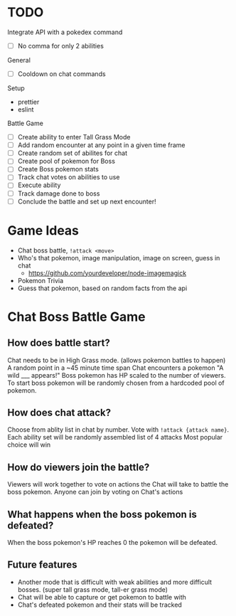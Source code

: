 # TODO

Integrate API with a pokedex command

- [ ] No comma for only 2 abilities

General

- [ ] Cooldown on chat commands

Setup

- prettier
- eslint

Battle Game

- [ ] Create ability to enter Tall Grass Mode
- [ ] Add random encounter at any point in a given time frame
- [ ] Create random set of abilites for chat
- [ ] Create pool of pokemon for Boss
- [ ] Create Boss pokemon stats
- [ ] Track chat votes on abilities to use
- [ ] Execute ability
- [ ] Track damage done to boss
- [ ] Conclude the battle and set up next encounter!

# Game Ideas

- Chat boss battle, `!attack <move>`
- Who's that pokemon, image manipulation, image on screen, guess in chat
  - https://github.com/yourdeveloper/node-imagemagick
- Pokemon Trivia
- Guess that pokemon, based on random facts from the api

# Chat Boss Battle Game

## How does battle start?

Chat needs to be in High Grass mode. (allows pokemon battles to happen)
A random point in a ~45 minute time span
Chat encounters a pokemon "A wild \_\_\_ appears!"
Boss pokemon has HP scaled to the number of viewers.
To start boss pokemon will be randomly chosen from a hardcoded pool of pokemon.

## How does chat attack?

Choose from ablity list in chat by number. Vote with `!attack {attack name}`.
Each ability set will be randomly assembled list of 4 attacks
Most popular choice will win

## How do viewers join the battle?

Viewers will work together to vote on actions the Chat will take to battle the boss pokemon.
Anyone can join by voting on Chat's actions

## What happens when the boss pokemon is defeated?

When the boss pokemon's HP reaches 0 the pokemon will be defeated.

## Future features

- Another mode that is difficult with weak abilities and more difficult bosses. (super tall grass mode, tall-er grass mode)
- Chat will be able to capture or get pokemon to battle with
- Chat's defeated pokemon and their stats will be tracked
